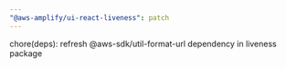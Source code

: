 ```yaml
---
"@aws-amplify/ui-react-liveness": patch
---
```


chore(deps): refresh @aws-sdk/util-format-url dependency in liveness package
